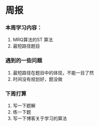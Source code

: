 # 周报

### 本周学习内容：

1. MRQ算法的ST 算法
2. 最短路径题目

### 遇到的一些问题

1. 最短路径在题目中的体现，不能一目了然
2. 时间没有规划好，题没做

### 下周打算

1. 写一下题解
2. 练一下题
3. 写一下博客关于学习的算法

